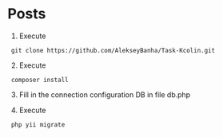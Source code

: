# Posts
1) Execute 
```shell   
 git clone https://github.com/AlekseyBanha/Task-Kcolin.git
```
2) Execute 
```shell   
 composer install
```
3) Fill in the connection configuration DB in file db.php

4) Execute
```
 php yii migrate
```
